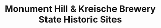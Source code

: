 ---
layout: repo
title: "Monument Hill & Kreische Brewery State Historic Sites"
id: 17015
permalink: repos/17015/
---